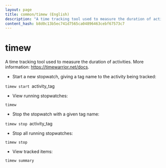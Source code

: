 ```yaml
---
layout: page
title: common/timew (English)
description: "A time tracking tool used to measure the duration of activities."
content_hash: b8d0c13b5ec741d7565ca04896463cebf67573c7
---
```

# timew

A time tracking tool used to measure the duration of activities.
More information: <https://timewarrior.net/docs>.

- Start a new stopwatch, giving a tag name to the activity being tracked:

`timew start `<span class="tldr-var badge badge-pill bg-dark-lm bg-white-dm text-white-lm text-dark-dm font-weight-bold">activity_tag</span>

- View running stopwatches:

`timew`

- Stop the stopwatch with a given tag name:

`timew stop `<span class="tldr-var badge badge-pill bg-dark-lm bg-white-dm text-white-lm text-dark-dm font-weight-bold">activity_tag</span>

- Stop all running stopwatches:

`timew stop`

- View tracked items:

`timew summary`

